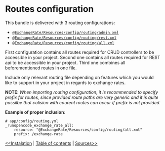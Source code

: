 Routes configuration
====================

This bundle is delivered with 3 routing configurations:

- [`@ExchangeRate/Resources/config/routing/admin.xml`](../src/RunOpenCode/Bundle/ExchangeRate/Resources/config/routing/admin.xml)
- [`@ExchangeRate/Resources/config/routing/rest.xml`](../src/RunOpenCode/Bundle/ExchangeRate/Resources/config/routing/rest.xml)
- [`@ExchangeRate/Resources/config/routing/all.xml`](../src/RunOpenCode/Bundle/ExchangeRate/Resources/config/routing/all.xml)

First configuration contains all routes required for CRUD controllers
to be accessible in your project. Second one contains all routes
required for REST api to be accessible in your project. Third one
combines all beforementioned routes in one file.

Include only relevant routing file depending on features which you would
like to support in your project in regards to exchange rates.

**NOTE**: _When importing routing configuration, it is recommended to specify
prefix for routes, since provided route paths are very generic and it is
quite possilbe that colision with courent routes can occur if prefix is not provided._

**Example of proper inclusion:**

    # app/config/routing.yml
    _runopencode_exchange_rate_all:
        resource: "@ExchangeRate/Resources/config/routing/all.xml"
        prefix: /exchange-rate

[<<Instalation](installation.md) | [Table of contents](index.md) | [Sources>>](sources.md)
